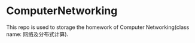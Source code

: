 # ComputerNetworking

This repo is used to storage the homework of Computer Networking(class name: 网络及分布式计算).